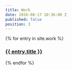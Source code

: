 ```yaml
---
title: Work
date: 2016-08-17 10:36:00 Z
published: false
position: 3
---
```


<div class="grid">
{% for entry in site.work %}
  <div class="grid__item grid__item--work">
    <a class="panel no-link-style" href="{{ entry.url }}">
      <img class="u-object-fit" src="{{ entry.desktop_image }}" alt="" />
      <h3 class="panel__caption">{{ entry.title }}</h3>
    </a>
  </div>
  {% endfor %}
</div>
